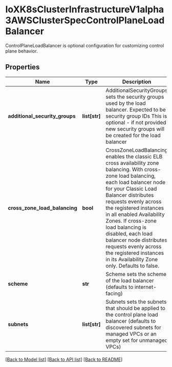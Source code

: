 # IoXK8sClusterInfrastructureV1alpha3AWSClusterSpecControlPlaneLoadBalancer

ControlPlaneLoadBalancer is optional configuration for customizing control plane behavior.
## Properties
Name | Type | Description | Notes
------------ | ------------- | ------------- | -------------
**additional_security_groups** | **list[str]** | AdditionalSecurityGroups sets the security groups used by the load balancer. Expected to be security group IDs This is optional - if not provided new security groups will be created for the load balancer | [optional] 
**cross_zone_load_balancing** | **bool** | CrossZoneLoadBalancing enables the classic ELB cross availability zone balancing.   With cross-zone load balancing, each load balancer node for your Classic Load Balancer distributes requests evenly across the registered instances in all enabled Availability Zones. If cross-zone load balancing is disabled, each load balancer node distributes requests evenly across the registered instances in its Availability Zone only.   Defaults to false. | [optional] 
**scheme** | **str** | Scheme sets the scheme of the load balancer (defaults to internet-facing) | [optional] 
**subnets** | **list[str]** | Subnets sets the subnets that should be applied to the control plane load balancer (defaults to discovered subnets for managed VPCs or an empty set for unmanaged VPCs) | [optional] 

[[Back to Model list]](../README.md#documentation-for-models) [[Back to API list]](../README.md#documentation-for-api-endpoints) [[Back to README]](../README.md)


